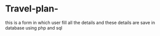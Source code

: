 # Travel-plan-
this is a form in which user fill all the details and these details are save in database using php and sql

